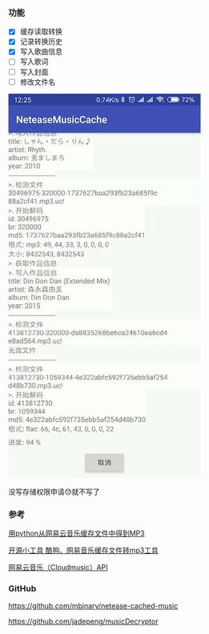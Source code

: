 
### 功能
- [x] 缓存读取转换
- [x] 记录转换历史 
- [x] 写入歌曲信息
- [ ] 写入歌词
- [ ] 写入封面
- [ ] 修改文件名

![展示](./show_01.webp)

没写存储权限申请😓就不写了

### 参考
[用python从网易云音乐缓存文件中得到MP3](https://blog.csdn.net/marvellousbinary/article/details/79182946)

[开源小工具 酷狗、网易音乐缓存文件转mp3工具](https://www.cnblogs.com/xiaoqi/p/musicDecryptor.html)

[网易云音乐（Cloudmusic）API](https://zhuanlan.zhihu.com/p/30246788)

### GitHub

https://github.com/mbinary/netease-cached-music

https://github.com/jadepeng/musicDecryptor